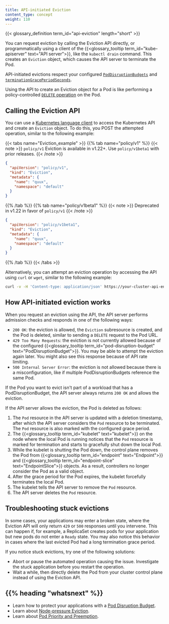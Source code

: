 ```yaml
---
title: API-initiated Eviction
content_type: concept
weight: 110
---
```


{{< glossary_definition term_id="api-eviction" length="short" >}} </br>

You can request eviction by calling the Eviction API directly, or programmatically
using a client of the {{<glossary_tooltip term_id="kube-apiserver" text="API server">}}, like the `kubectl drain` command. This
creates an `Eviction` object, which causes the API server to terminate the Pod.

API-initiated evictions respect your configured [`PodDisruptionBudgets`](/docs/tasks/run-application/configure-pdb/)
and [`terminationGracePeriodSeconds`](/docs/concepts/workloads/pods/pod-lifecycle#pod-termination).

Using the API to create an Eviction object for a Pod is like performing a
policy-controlled [`DELETE` operation](/docs/reference/kubernetes-api/workload-resources/pod-v1/#delete-delete-a-pod)
on the Pod.

## Calling the Eviction API

You can use a [Kubernetes language client](/docs/tasks/administer-cluster/access-cluster-api/#programmatic-access-to-the-api)
to access the Kubernetes API and create an `Eviction` object. To do this, you
POST the attempted operation, similar to the following example:

{{< tabs name="Eviction_example" >}}
{{% tab name="policy/v1" %}}
{{< note >}}
`policy/v1` Eviction is available in v1.22+. Use `policy/v1beta1` with prior releases.
{{< /note >}}

```json
{
  "apiVersion": "policy/v1",
  "kind": "Eviction",
  "metadata": {
    "name": "quux",
    "namespace": "default"
  }
}
```

{{% /tab %}}
{{% tab name="policy/v1beta1" %}}
{{< note >}}
Deprecated in v1.22 in favor of `policy/v1`
{{< /note >}}

```json
{
  "apiVersion": "policy/v1beta1",
  "kind": "Eviction",
  "metadata": {
    "name": "quux",
    "namespace": "default"
  }
}
```

{{% /tab %}}
{{< /tabs >}}

Alternatively, you can attempt an eviction operation by accessing the API using
`curl` or `wget`, similar to the following example:

```bash
curl -v -H 'Content-type: application/json' https://your-cluster-api-endpoint.example/api/v1/namespaces/default/pods/quux/eviction -d @eviction.json
```

## How API-initiated eviction works

When you request an eviction using the API, the API server performs admission
checks and responds in one of the following ways:

- `200 OK`: the eviction is allowed, the `Eviction` subresource is created, and
  the Pod is deleted, similar to sending a `DELETE` request to the Pod URL.
- `429 Too Many Requests`: the eviction is not currently allowed because of the
  configured {{<glossary_tooltip term_id="pod-disruption-budget" text="PodDisruptionBudget">}}.
  You may be able to attempt the eviction again later. You might also see this
  response because of API rate limiting.
- `500 Internal Server Error`: the eviction is not allowed because there is a
  misconfiguration, like if multiple PodDisruptionBudgets reference the same Pod.

If the Pod you want to evict isn't part of a workload that has a
PodDisruptionBudget, the API server always returns `200 OK` and allows the
eviction.

If the API server allows the eviction, the Pod is deleted as follows:

1. The `Pod` resource in the API server is updated with a deletion timestamp,
   after which the API server considers the `Pod` resource to be terminated. The
   `Pod` resource is also marked with the configured grace period.
1. The {{<glossary_tooltip term_id="kubelet" text="kubelet">}} on the node where the local Pod is running notices that the `Pod`
   resource is marked for termination and starts to gracefully shut down the
   local Pod.
1. While the kubelet is shutting the Pod down, the control plane removes the Pod
   from {{<glossary_tooltip term_id="endpoint" text="Endpoint">}} and
   {{<glossary_tooltip term_id="endpoint-slice" text="EndpointSlice">}}
   objects. As a result, controllers no longer consider the Pod as a valid object.
1. After the grace period for the Pod expires, the kubelet forcefully terminates
   the local Pod.
1. The kubelet tells the API server to remove the `Pod` resource.
1. The API server deletes the `Pod` resource.

## Troubleshooting stuck evictions

In some cases, your applications may enter a broken state, where the Eviction
API will only return `429` or `500` responses until you intervene. This can
happen if, for example, a ReplicaSet creates pods for your application but new
pods do not enter a `Ready` state. You may also notice this behavior in cases
where the last evicted Pod had a long termination grace period.

If you notice stuck evictions, try one of the following solutions:

- Abort or pause the automated operation causing the issue. Investigate the stuck
  application before you restart the operation.
- Wait a while, then directly delete the Pod from your cluster control plane
  instead of using the Eviction API.

## {{% heading "whatsnext" %}}

- Learn how to protect your applications with a [Pod Disruption Budget](/docs/tasks/run-application/configure-pdb/).
- Learn about [Node-pressure Eviction](/docs/concepts/scheduling-eviction/node-pressure-eviction/).
- Learn about [Pod Priority and Preemption](/docs/concepts/scheduling-eviction/pod-priority-preemption/).
